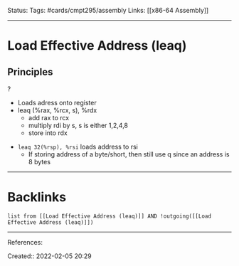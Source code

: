 Status: 
Tags: #cards/cmpt295/assembly 
Links: [[x86-64 Assembly]]
___
# Load Effective Address (leaq)
## Principles
?
- Loads adress onto register
- leaq (%rax, %rcx, s), %rdx
	- add rax to rcx
	- multiply rdi by s, s is either 1,2,4,8
	- store into rdx
<!--SR:!2022-03-30,9,150-->

- `leaq 32(%rsp), %rsi` loads address to rsi
	- If storing address of a byte/short, then still use q since an address is 8 bytes
___
# Backlinks
```dataview
list from [[Load Effective Address (leaq)]] AND !outgoing([[Load Effective Address (leaq)]])
```
___
References:

Created:: 2022-02-05 20:29
